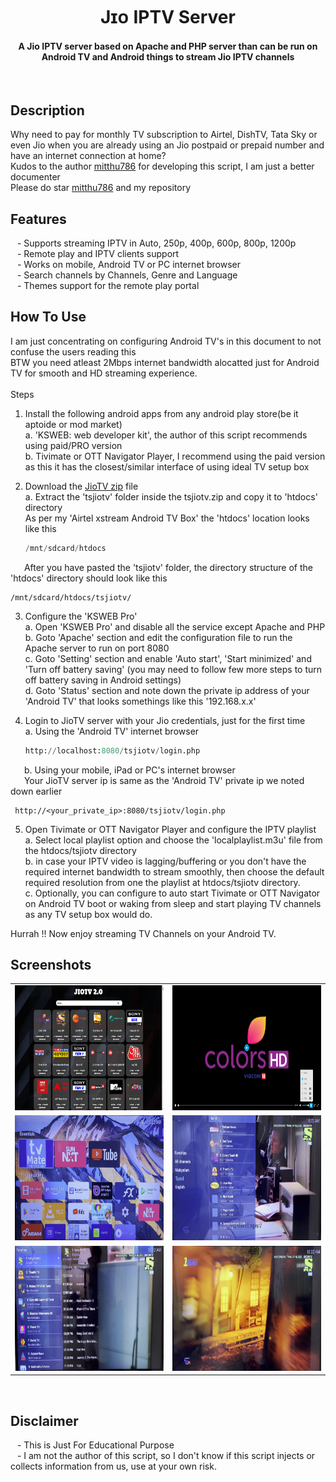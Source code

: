 <!-- DO NOT EDIT FILE AND ADD YOU NAME HERE AND PUBLISH -->
<!-- © 2021-22 TechieSneh -->

<h1 align='center'>Jɪᴏ IPTV Server</h1>
<h4 align='center'>A Jio IPTV server based on Apache and PHP server than can be run on Android TV and Android things to stream Jio IPTV channels</h4>
<br>
<h2>Description</h2>
Why need to pay for monthly TV subscription to Airtel, DishTV, Tata Sky or even Jio when you are already using an Jio postpaid or prepaid number and have an internet connection at home? <br>
Kudos to the author  <a href="https://github.com/mitthu786">mitthu786</a> for developing this script, I am just a better documenter<br>
Please do star <a href="https://github.com/mitthu786">mitthu786</a> and my repository<br>

<h2>Features</h2>
&ensp; - Supports streaming IPTV in Auto, 250p, 400p, 600p, 800p, 1200p<br>
&ensp; - Remote play and IPTV clients support<br>
&ensp; - Works on mobile, Android TV or PC internet browser<br>
&ensp; - Search channels by Channels, Genre and Language<br>
&ensp; - Themes support for the remote play portal<br>

<h2>How To Use</h2>
I am just concentrating on configuring Android TV's in this document to not confuse the users reading this <br>
BTW you need atleast 2Mbps internet bandwidth alocatted just for Android TV for smooth and HD streaming experience.<br>
<br>
Steps

1. Install the following android apps from any android play store(be it aptoide or mod market)<br>
  a. 'KSWEB: web developer kit', the author of this script recommends using  paid/PRO version<br>
  b. Tivimate or OTT Navigator Player, I recommend using the paid version as this it has the closest/similar interface of using ideal TV setup box<br>

2. Download the [JioTV zip](https://github.com/mitthu786/TS-JioTV/blob/main/tsjiotv.zip?raw=true) file<br>
  a. Extract the 'tsjiotv' folder inside the tsjiotv.zip and copy it to 'htdocs' directory <br>
  As per my 'Airtel xstream Android TV Box' the 'htdocs' location looks like this

    ```py
    /mnt/sdcard/htdocs
    ```

  &ensp; &ensp;   After you have pasted the 'tsjiotv' folder, the directory structure of the 'htdocs' directory should look like this
    
    /mnt/sdcard/htdocs/tsjiotv/
  
3. Configure the 'KSWEB Pro' <br>
  a. Open 'KSWEB Pro' and disable all the service except Apache and PHP <br>
  b. Goto 'Apache' section and edit the configuration file to run the Apache server to run on port 8080 <br>
  c. Goto 'Setting' section and enable 'Auto start', 'Start minimized' and 'Turn off battery saving' (you may need to follow few more steps to turn off battery saving in Android settings) <br>
  d. Goto 'Status' section and note down the private ip address of your 'Android TV' that looks somethings like this '192.168.x.x' <br>

4. Login to JioTV server with your Jio credentials, just for the first time <br>
  a. Using the 'Android TV' internet browser <br>

     ```py
     http://localhost:8080/tsjiotv/login.php
     ```

  &ensp; &ensp; b. Using your mobile, iPad or PC's internet browser <br>
  &ensp; &ensp;   Your JioTV server ip is same as the 'Android TV' private ip we noted down earlier <br>

     http://<your_private_ip>:8080/tsjiotv/login.php

5. Open Tivimate or OTT Navigator Player and configure the IPTV playlist<br>
  a. Select local playlist option and choose the 'localplaylist.m3u' file from the htdocs/tsjiotv directory <br>
  b. in case your IPTV video is lagging/buffering or you don't have the required internet bandwidth to stream smoothly, then choose the default required resolution from one the playlist at htdocs/tsjiotv directory.<br>
  c. Optionally, you can configure to auto start Tivimate or OTT Navigator on Android TV boot or waking from sleep and start playing TV channels as any TV setup box would do. <br>

Hurrah !! Now enjoy streaming TV Channels on your Android TV.<br>

<h2>Screenshots</h2>

<table>
  <tr>
    <td><img src="screenshots/remote_portal.png" width="400" height="200"></td>
    <td><img src="screenshots/video_player.png" width="400" height="200"></td>
  </tr>
  <tr>
    <td><img src="screenshots/Android_home_screen_showing_Tivimate_and_KSWEB.png" width="400" height="200"></td>
    <td><img src="screenshots/TiviMate_channel_group.png" width="400" height="200"></td>
  </tr>  
  <tr>
    <td><img src="screenshots/Channel_EPG.png" width="400" height="200"></td>
    <td><img src="screenshots/Fullscreen_view_of_channel.png" width="400" height="200"></td>
  </tr>
</table>

<br>

<h2>Disclaimer</h2>
&ensp; - This is Just For Educational Purpose <br>
&ensp; - I am not the author of this script, so I don't know if this script injects or collects information from us, use at your own risk.
